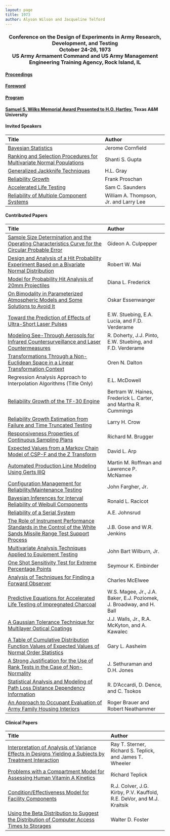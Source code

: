 ```yaml
---
layout: page
title: 1973
author: Alyson Wilson and Jacqueline Telford
---
```

<div align="center"><h3>Conference on the Design of Experiments in Army Research, Development, and Testing<br>
October 24-26, 1973<br>
US Army Armament Command and US Army Management Engineering Training Agency, Rock Island, IL</h3></div>


#### [Proceedings](https://alysongwilson.github.io/ACAS/DOE3/DOE19.pdf#page=3)

#### [Foreword](https://alysongwilson.github.io/ACAS/DOE3/DOE19.pdf#page=4)

#### [Program](https://alysongwilson.github.io/ACAS/DOE3/DOE19.pdf#page=9)

#### [Samuel S. Wilks Memorial Award Presented to H.O. Hartley](https://alysongwilson.github.io/ACAS/DOE3/DOE19.pdf#page=211), Texas A&M University


#### Invited Speakers

| Title | Author |
| :--- | :--- |
| [Bayesian Statistics](https://alysongwilson.github.io/ACAS/DOE3/DOE19.pdf#page=16) | Jerome Cornfield |
| [Ranking and Selection Procedures for Multivariate Normal Populations](https://alysongwilson.github.io/ACAS/DOE3/DOE19.pdf#page=28) | Shanti S. Gupta |
| [Generalized Jackknife Techniques](https://alysongwilson.github.io/ACAS/DOE3/DOE19.pdf#page=507) | H.L. Gray |
| [Reliability Growth](https://alysongwilson.github.io/ACAS/DOE3/DOE19.pdf#page=521) | Frank Proschan |
| [Accelerated Life Testing](https://alysongwilson.github.io/ACAS/DOE3/DOE19.pdf#page=543) | Sam C. Saunders |
| [Reliability of Multiple Component Systems](https://alysongwilson.github.io/ACAS/DOE3/DOE19.pdf#page=557) | William A. Thompson, Jr. and Larry Lee |


#### Contributed Papers

| Title | Author |
| :--- | :--- |
| [Sample Size Determination and the Operating Characteristics Curve for the Circular Probable Error](https://alysongwilson.github.io/ACAS/DOE3/DOE19.pdf#page=61) | Gideon A. Culpepper |
| [Design and Analysis of a Hit Probability Experiment Based on a Bivariate Normal Distribution](https://alysongwilson.github.io/ACAS/DOE3/DOE19.pdf#page=67) | Robert W. Mai |
| [Model for Probability Hit Analysis of 20mm Projectiles](https://alysongwilson.github.io/ACAS/DOE3/DOE19.pdf#page=82) | Diana L. Frederick |
| [On Bimodality in Parameterized Atmospheric Models and Some Solutions to Avoid It](https://alysongwilson.github.io/ACAS/DOE3/DOE19.pdf#page=135) | Oskar Essenwanger |
| [Toward the Prediction of Effects of Ultra-Short Laser Pulses](https://alysongwilson.github.io/ACAS/DOE3/DOE19.pdf#page=150) | E.W. Stuebing, E.A. Lucia, and F.D. Verderame |
| [Modeling See-Through Aerosols for Infrared Countersurveillance and Laser Countermeasures](https://alysongwilson.github.io/ACAS/DOE3/DOE19.pdf#page=161) | R. Doherty, J.J. Pinto, E.W. Stuebing, and F.D. Verderame |
| [Transformations Through a Non-Euclidean Space in a Linear Transformation Context](https://alysongwilson.github.io/ACAS/DOE3/DOE19.pdf#page=176) | Oren N. Dalton |
| Regression Analysis Approach to Interpolation Algorithms (Title Only) | E.L. McDowell |
| [Reliability Growth of the TF-30 Engine](https://alysongwilson.github.io/ACAS/DOE3/DOE19.pdf#page=214) | Bertram W. Haines, Frederick L. Carter, and Martha R. Cummings |
| [Reliability Growth Estimation from Failure and Time Truncated Testing](https://alysongwilson.github.io/ACAS/DOE3/DOE19.pdf#page=229) | Larry H. Crow |
| [Responsiveness Properties of Continuous Sampling Plans](https://alysongwilson.github.io/ACAS/DOE3/DOE19.pdf#page=237) | Richard M. Brugger |
| [Expected Values from a Markov Chain Model of CSP-F and the Z Transform](https://alysongwilson.github.io/ACAS/DOE3/DOE19.pdf#page=267) | David L. Arp |
| [Automated Production Line Modeling Using Gerts IIIQ](https://alysongwilson.github.io/ACAS/DOE3/DOE19.pdf#page=301) | Martin M. Roffman and Lawrence P. McNamee |
| [Configuration Management for Reliability/Maintenance Testing](https://alysongwilson.github.io/ACAS/DOE3/DOE19.pdf#page=317) | John Fargher, Jr. |
| [Bayesian Inferences for Interval Reliability of Weibull Components](https://alysongwilson.github.io/ACAS/DOE3/DOE19.pdf#page=325) | Ronald L. Racicot |
| [Reliability of a Serial System](https://alysongwilson.github.io/ACAS/DOE3/DOE19.pdf#page=339) | A.E. Johnsrud |
| [The Role of Instrument Performance Standards in the Control of the White Sands Missile Range Test Support Process](https://alysongwilson.github.io/ACAS/DOE3/DOE19.pdf#page=349) | J.B. Gose and W.R. Jenkins |
| [Multivariate Analysis Techniques Applied to Equipment Testing](https://alysongwilson.github.io/ACAS/DOE3/DOE19.pdf#page=362) | John Bart Wilburn, Jr. |
| [One Shot Sensitivity Test for Extreme Percentage Points](https://alysongwilson.github.io/ACAS/DOE3/DOE19.pdf#page=372) | Seymour K. Einbinder |
| [Analysis of Techniques for Finding a Forward Observer](https://alysongwilson.github.io/ACAS/DOE3/DOE19.pdf#page=390) | Charles McElwee |
| [Predictive Equations for Accelerated Life Testing of Impregnated Charcoal](https://alysongwilson.github.io/ACAS/DOE3/DOE19.pdf#page=422) |  W.S. Magee, Jr., J.A. Baker, E.J. Poziomek, J. Broadway, and H. Ball |
| [A Gaussian Tolerance Technique for Multilayer Optical Coatings](https://alysongwilson.github.io/ACAS/DOE3/DOE19.pdf#page=429) | J.J. Walls, Jr., R.A. McKyton, and A. Kawalec |
| [A Table of Cumulative Distribution Function Values of Expected Values of Normal Order Statistics](https://alysongwilson.github.io/ACAS/DOE3/DOE19.pdf#page=446) | Gary L. Aasheim |
| [A Strong Justification for the Use of Rank Tests in the Case of Non-Normality](https://alysongwilson.github.io/ACAS/DOE3/DOE19.pdf#page=472) | J. Sethuraman and D.H. Jones |
| [Statistical Analysis and Modeling of Path Loss Distance Dependency Information](https://alysongwilson.github.io/ACAS/DOE3/DOE19.pdf#page=481) | R. D’Accardi, D. Dence, and C. Tsokos |
| [An Approach to Occupant Evaluation of Army Family Housing Interiors](https://alysongwilson.github.io/ACAS/DOE3/DOE19.pdf#page=501) | Roger Brauer and Robert Neathammer |


#### Clinical Papers

| Title | Author |
| :--- | :--- |
| [Interpretation of Analysis of Variance Effects in Designs Yielding a Subjects by Treatment Interaction](https://alysongwilson.github.io/ACAS/DOE3/DOE19.pdf#page=38) | Ray T. Sterner, Richard S. Teplick, and James T. Wheeler |
| [Problems with a Compartment Model for Assessing Human Vitamin A Kinetics](https://alysongwilson.github.io/ACAS/DOE3/DOE19.pdf#page=46) | Richard Teplick |
| [Condition/Effectiveness Model for Facility Components](https://alysongwilson.github.io/ACAS/DOE3/DOE19.pdf#page=109) | R.J. Colver, J.G. Kirby, P.V. Kauffold, R.E. DeVor, and M.J. Kraitsik |
| [Using the Beta Distribution to Suggest the Distribution of Computer Access Times to Storages](https://alysongwilson.github.io/ACAS/DOE3/DOE19.pdf#page=128) | Walter D. Foster |
